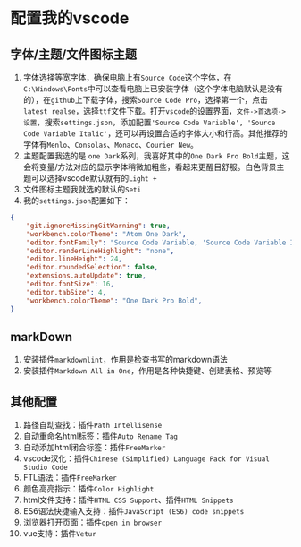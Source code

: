 # 配置我的vscode

## 字体/主题/文件图标主题

1. 字体选择等宽字体，确保电脑上有`Source Code`这个字体，在`C:\Windows\Fonts`中可以查看电脑上已安装字体（这个字体电脑默认是没有的），在`github`上下载字体，搜索`Source Code Pro`，选择第一个，点击`latest realse`，选择`ttf`文件下载。打开`vscode`的设置界面，`文件->首选项->设置`，搜索`settings.json`，添加配置`'Source Code Variable', 'Source Code Variable Italic'`，还可以再设置合适的字体大小和行高。其他推荐的字体有`Menlo`、`Consolas`、`Monaco`、`Courier New`。
2. 主题配置我选的是 `one Dark`系列，我喜好其中的`One Dark Pro Bold`主题，这会将变量/方法对应的显示字体稍微加粗些，看起来更醒目舒服。白色背景主题可以选择vscode默认就有的`Light +`
3. 文件图标主题我就选的默认的`Seti`
4. 我的`settings.json`配置如下：

```json
{
    "git.ignoreMissingGitWarning": true,
    "workbench.colorTheme": "Atom One Dark",
    "editor.fontFamily": "Source Code Variable, 'Source Code Variable Italic'",
    "editor.renderLineHighlight": "none",
    "editor.lineHeight": 24,
    "editor.roundedSelection": false,
    "extensions.autoUpdate": true,
    "editor.fontSize": 16,
    "editor.tabSize": 4,
    "workbench.colorTheme": "One Dark Pro Bold",
}
```

## markDown

1. 安装插件`markdownlint`，作用是检查书写的markdown语法
2. 安装插件`Markdown All in One`，作用是各种快捷键、创建表格、预览等

## 其他配置

1. 路径自动查找：插件`Path Intellisense`
2. 自动重命名html标签：插件`Auto Rename Tag`
3. 自动添加html闭合标签：插件`FreeMarker`
4. vscode汉化：插件`Chinese (Simplified) Language Pack for Visual Studio Code`
5. FTL语法：插件`FreeMarker`
6. 颜色高亮指示：插件`Color Highlight`
7. html文件支持：插件`HTML CSS Support`、插件`HTML Snippets`
8. ES6语法快捷输入支持：插件`JavaScript (ES6) code snippets`
9. 浏览器打开页面：插件`open in browser`
10. vue支持：插件`Vetur`